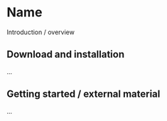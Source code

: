 # Name

Introduction / overview

## Download and installation
...

## Getting started / external material
...

